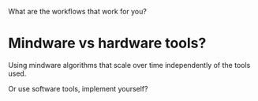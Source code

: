 What are the workflows that work for you? 

# Mindware vs hardware tools? 
Using mindware algorithms that scale over time independently of the tools used.  

Or use software tools, implement yourself? 